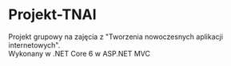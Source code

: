 # Projekt-TNAI
Projekt grupowy na zajęcia z "Tworzenia nowoczesnych aplikacji internetowych".\
Wykonany w .NET Core 6 w ASP.NET MVC
